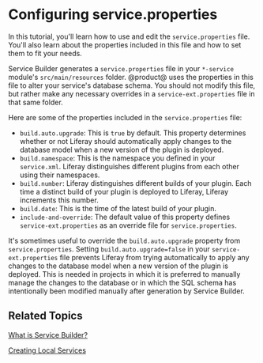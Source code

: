 # Configuring service.properties

In this tutorial, you'll learn how to use and edit the `service.properties`
file. You'll also learn about the properties included in this file and how to
set them to fit your needs.

Service Builder generates a `service.properties` file in your `*-service`
module's `src/main/resources` folder. @product@ uses the properties in this file
to alter your service's database schema. You should not modify this file, but
rather make any necessary overrides in a `service-ext.properties` file in that
same folder.

Here are some of the properties included in the `service.properties` file:

- `build.auto.upgrade`: This is `true` by default. This property determines
  whether or not Liferay should automatically apply changes to the database
  model when a new version of the plugin is deployed.
- `build.namespace`: This is the namespace you defined in your `service.xml`.
  Liferay distinguishes different plugins from each other using their
  namespaces.
- `build.number`: Liferay distinguishes different builds of your plugin. Each
  time a distinct build of your plugin is deployed to Liferay, Liferay
  increments this number.
- `build.date`: This is the time of the latest build of your plugin.
- `include-and-override`: The default value of this property defines
  `service-ext.properties` as an override file for `service.properties`.

It's sometimes useful to override the `build.auto.upgrade` property from
`service.properties`. Setting `build.auto.upgrade=false` in your
`service-ext.properties` file prevents Liferay from trying automatically to
apply any changes to the database model when a new version of the plugin is
deployed. This is needed in projects in which it is preferred to manually manage
the changes to the database or in which the SQL schema has intentionally been
modified manually after generation by Service Builder.

## Related Topics

[What is Service Builder?](/develop/tutorials/-/knowledge_base/7-0/what-is-service-builder)

[Creating Local Services](/develop/tutorials/-/knowledge_base/7-0/creating-local-services)

